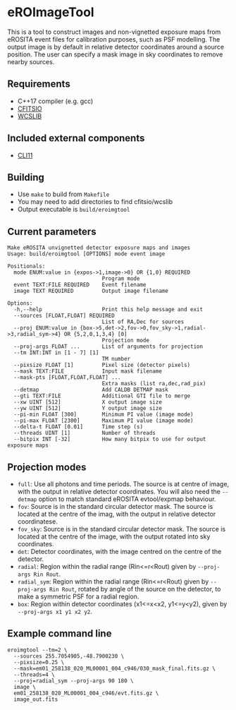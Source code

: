 # eROImageTool

This is a tool to construct images and non-vignetted exposure maps
from eROSITA event files for calibration purposes, such as PSF
modelling. The output image is by default in relative detector
coordinates around a source position. The user can specify a mask
image in sky coordinates to remove nearby sources.

## Requirements
 - C++17 compiler (e.g. gcc)
 - [CFITSIO](https://heasarc.gsfc.nasa.gov/docs/software/fitsio/)
 - [WCSLIB](https://www.atnf.csiro.au/people/mcalabre/WCS/)

## Included external components
 - [CLI11](https://github.com/CLIUtils/CLI11)

## Building
 - Use `make` to build from `Makefile`
 - You may need to add directories to find cfitsio/wcslib
 - Output executable is `build/eroimgtool`

## Current parameters

    Make eROSITA unvignetted detector exposure maps and images
    Usage: build/eroimgtool [OPTIONS] mode event image

    Positionals:
      mode ENUM:value in {expos->1,image->0} OR {1,0} REQUIRED
                                  Program mode
      event TEXT:FILE REQUIRED    Event filename
      image TEXT REQUIRED         Output image filename

    Options:
      -h,--help                   Print this help message and exit
      --sources [FLOAT,FLOAT] REQUIRED
                                  List of RA,Dec for sources
      --proj ENUM:value in {box->5,det->2,fov->0,fov_sky->1,radial->3,radial_sym->4} OR {5,2,0,1,3,4} [0]
                                  Projection mode
      --proj-args FLOAT ...       List of arguments for projection
      --tm INT:INT in [1 - 7] [1]
                                  TM number
      --pixsize FLOAT [1]         Pixel size (detector pixels)
      --mask TEXT:FILE            Input mask filename
      --mask-pts [FLOAT,FLOAT,FLOAT] ...
                                  Extra masks (list ra,dec,rad_pix)
      --detmap                    Add CALDB DETMAP mask
      --gti TEXT:FILE             Additional GTI file to merge
      --xw UINT [512]             X output image size
      --yw UINT [512]             Y output image size
      --pi-min FLOAT [300]        Minimum PI value (image mode)
      --pi-max FLOAT [2300]       Maximum PI value (image mode)
      --delta-t FLOAT [0.01]      Time step (s)
      --threads UINT [1]          Number of threads
      --bitpix INT [-32]          How many bitpix to use for output exposure maps

## Projection modes

  * `full`: Use all photons and time periods. The source is at centre of image, with the output in relative detector coordinates. You will also need the `--detmap` option to match standard eROSITA evtool/expmap behaviour.
  * `fov`: Source is in the standard circular detector mask. The source is located at the centre of the imag, with the output in relative detector coordinatese.
  * `fov_sky`: Source is in the standard circular detector mask. The source is located at the centre of the image, with the output rotated into sky coordinates.
  * `det`: Detector coordinates, with the image centred on the centre of the detector.
  * `radial`: Region within the radial range (Rin<=r<Rout) given by `--proj-args Rin Rout`.
  * `radial_sym`: Region within the radial range (Rin<=r<Rout) given by `--proj-args Rin Rout`, rotated by angle of the source on the detector, to make a symmetric PSF for a radial region.
  * `box`: Region within detector coordinates (x1<=x<x2, y1<=y<y2), given by `--proj-args x1 y1 x2 y2`.

## Example command line

    eroimgtool --tm=2 \
      --sources 255.7054905,-48.7900230 \
      --pixsize=0.25 \
      --mask=em01_258138_020_ML00001_004_c946/030_mask_final.fits.gz \
      --threads=4 \
      --proj=radial_sym --proj-args 90 180 \
      image \
      em01_258138_020_ML00001_004_c946/evt.fits.gz \
      image_out.fits
